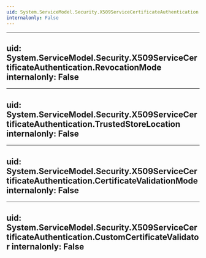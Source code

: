 ```yaml
---
uid: System.ServiceModel.Security.X509ServiceCertificateAuthentication
internalonly: False
---
```


---
uid: System.ServiceModel.Security.X509ServiceCertificateAuthentication.RevocationMode
internalonly: False
---

---
uid: System.ServiceModel.Security.X509ServiceCertificateAuthentication.TrustedStoreLocation
internalonly: False
---

---
uid: System.ServiceModel.Security.X509ServiceCertificateAuthentication.CertificateValidationMode
internalonly: False
---

---
uid: System.ServiceModel.Security.X509ServiceCertificateAuthentication.CustomCertificateValidator
internalonly: False
---
